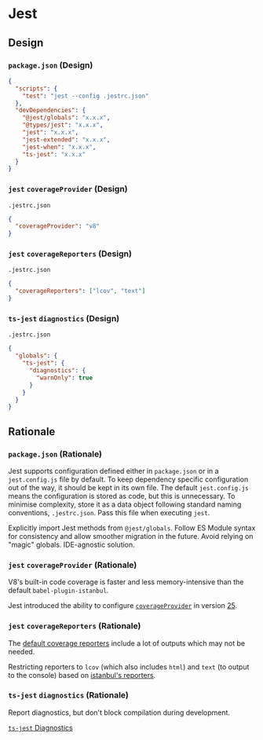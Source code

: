 # Jest

## Design

### `package.json` (Design)

```json
{
  "scripts": {
    "test": "jest --config .jestrc.json"
  },
  "devDependencies": {
    "@jest/globals": "x.x.x",
    "@types/jest": "x.x.x",
    "jest": "x.x.x",
    "jest-extended": "x.x.x",
    "jest-when": "x.x.x",
    "ts-jest": "x.x.x"
  }
}
```

### `jest` `coverageProvider` (Design)

`.jestrc.json`

```json
{
  "coverageProvider": "v8"
}
```

### `jest` `coverageReporters` (Design)

`.jestrc.json`

```json
{
  "coverageReporters": ["lcov", "text"]
}
```

### `ts-jest` `diagnostics` (Design)

`.jestrc.json`

```json
{
  "globals": {
    "ts-jest": {
      "diagnostics": {
        "warnOnly": true
      }
    }
  }
}
```

## Rationale

### `package.json` (Rationale)

Jest supports configuration defined either in `package.json` or in a `jest.config.js` file by default.
To keep dependency specific configuration out of the way, it should be kept in its own file.
The default `jest.config.js` means the configuration is stored as code, but this is unnecessary.
To minimise complexity, store it as a data object following standard naming conventions, `.jestrc.json`.
Pass this file when executing `jest`.

Explicitly import Jest methods from `@jest/globals`.
Follow ES Module syntax for consistency and allow smoother migration in the future.
Avoid relying on "magic" globals.
IDE-agnostic solution.

### `jest` `coverageProvider` (Rationale)

V8's built-in code coverage is faster and less memory-intensive than the default `babel-plugin-istanbul`.

Jest introduced the ability to configure [`coverageProvider`](https://jestjs.io/docs/en/configuration#coverageprovider-string) in version [25](https://jestjs.io/blog/2020/01/21/jest-25#v8-code-coverage).

### `jest` `coverageReporters` (Rationale)

The [default coverage reporters](https://jestjs.io/docs/en/configuration#coveragereporters-arraystring) include a lot of outputs which may not be needed.

Restricting reporters to `lcov` (which also includes `html`) and `text` (to output to the console) based on [istanbul's reporters](https://istanbul.js.org/docs/advanced/alternative-reporters/).

### `ts-jest` `diagnostics` (Rationale)

Report diagnostics, but don't block compilation during development.

[`ts-jest` Diagnostics](https://kulshekhar.github.io/ts-jest/user/config/diagnostics)
